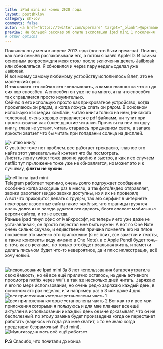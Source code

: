 ```yaml
---
title: iPad mini на конец 2020 года.
layout: postshklov
category: shklov
comments: false
autor: <a href="https://twitter.com/upermane" target="_blank">@upermane</a>
preview: Не большой рассказ об опыте экслотации ipad mini 1 поколения
# other options
---
```

Появился он у меня в апреле 2013 года (вот это были времена). Помню, как всей семьёй распаковывали его, а потом я завёл Apple ID. И самым основным вопросом для меня стоял после включения делать Jailbreak или обновляться. Я обновился и через пару недель сделал уже Jailbreak.
<br>
И вот моему самому любимому устройству исполнилось 8 лет, это не маленький срок.
<br>
И так какого это сейчас его использовать, а самое главное на что он до сих пор способен. А способен он уже не на много, а на что способен так справляется просто изумительно.
<br>
Сейчас я его использую просто как прикроватное устройство, когда просыпаюсь он рядом, и когда ложусь спать он рядом. В основном использую как медиа комбайн, читаю книги только на нем, (никакого телефона), очень хорошо стравляется с pdf файлами, ни тупит при пролистывании как более дорогие читалки. Прочел я на нем ни одну книгу, глаза не устают, читать стараюсь при дневном свете, а запаса яркости хватает что бы читать при попадании солнца на дисплей.

![читаю книгу](\assets\img\shklov\ipad1.webp)
<br>
С youtube тоже нет проблем, все работает прекрасно, главное это найти этот увлекательный контент что бы посмотреть.
<br>
Листать ленту twitter тоже вполне удобно и быстро, а как и со случаем netflix тут приложение тоже уже не обновляется, но может это и к лучшему, <b>флиты не нужны</b>.
<br>

![netflix на ipad mini](\assets\img\shklov\ipad2.webp)
<br>
Telegram работает терпимо, очень долго подгружает сообщения особенно когда заходишь раз в месяц, а так фото/видео отправляет, звонки работают (видео звонки доступны, но я их не проверял)
<br>
А вот что приходится делать с трудом, так это серфинг в интернете, некоторые новостные сайты такие тяжёлые, что страницы грузятся очень долго и не всегда удается это сделать, благо спасает мобильные версии сайтов, и то не всегда.
<br>
Раньше ipad тянул офис от Майкрософт, но теперь я его уже даже не устанавливаю, он просто перестал мне быть нужен. А вот по One Note очень сильно скучаю, и единственная причина поменять его на пятое поколение это именно это приложение (я не псих, все заметки и тексты, а также конспекты веду именно в One Note), а с Apple Pencil будет точь-в-точь как в рекламе, но только это будет реальная жизнь, и заметки делать письмом будет что-то невероятное, да и плюс иллюстрации, всё хочу новый.
<br>
<br>

![использование Ipad mini](\assets\img\shklov\ipad3.webp)
За 8 лет использования батарея утратила свою ёмкость, но её все ещё прилично осталось, на день активного просмотра netflix через WiFi, а так же несколько дней читать. Заряжаю я его по мере использования, но очень редко заряжаю каждый день, в основном это раз неделю, или например раз в 3 или даже 4 дня.
![все приложения которые установлены часть 1](\assets\img\shklov\ipad4.1.webp)
![все приложения которые установлены часть 2](\assets\img\shklov\ipad4.2.webp)
Вот как то и все мои приложения которыми я пользуюсь и для мне планшет все ещё актуален в использовании и каждый день он мне доказывает, что он не бесполезный, по этому замена будет произведена когда он перестанет работать (надеюсь на года два мне хватит, а то не знаю когда представят безрамочный iPad mini).
![Мультизадачность всё ещё работает](\assets\img\shklov\ipad5.webp)


<b>P.S</b> Спасибо, что почитали до конца!<br>